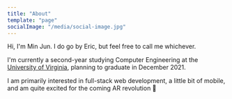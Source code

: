 ```yaml
---
title: "About"
template: "page"
socialImage: "/media/social-image.jpg"
---
```


Hi, I'm Min Jun. I do go by Eric, but feel free to call me whichever.

I'm currently a second-year studying Computer Engineering at the [University of Virginia](https://www.virginia.edu), planning to graduate in December 2021.

I am primarily interested in full-stack web development, a little bit of mobile, and am quite excited for the coming AR revolution 🙂
